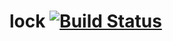 # lock [![Build Status](https://travis-ci.org/c3sr/lock.svg?branch=master)](https://travis-ci.org/c3sr/lock)
